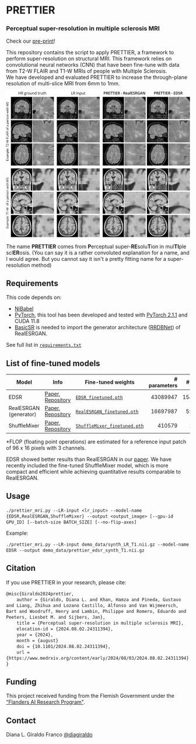 # PRETTIER

### Perceptual super-resolution in multiple sclerosis MRI
Check our [pre-print](https://www.medrxiv.org/content/10.1101/2024.08.02.24311394v1)!

This repository contains the script to apply PRETTIER, a framework to perform super-resolution on structural MRI. This framework relies on convolutional neural networks (CNN) that have been fine-tune with data from T2-W FLAIR and T1-W MRIs of people with Multiple Sclerosis.  
We have developed and evaluated PRETTIER to increase the through-plane resolution of multi-slice MRI from 6mm to 1mm.

<img src="figures/example_simulatedLR.png?raw=True" width="800px" style="margin:0px 0px"/>

The name **PRETTIER** comes from **P**erceptual super-**RE**solu**T**ion in mul**TI**ple scl**ER**osis. (You can say it is a rather convoluted explanation for a name, and I would agree. But you cannot say it isn't a pretty fitting name for a super-resolution method)

## Requirements

This code depends on:
- [NiBabel](https://nipy.org/nibabel/) 
- [PyTorch](https://pytorch.org/), this tool has been developed and tested with [PyTorch 2.1.1](https://pytorch.org/get-started/previous-versions/#v211) and CUDA 11.8
- [BasicSR](https://github.com/XPixelGroup/BasicSR) is needed to import the generator architecture ([RRDBNet](https://basicsr.readthedocs.io/en/latest/api/basicsr.archs.rrdbnet_arch.html#basicsr.archs.rrdbnet_arch.RRDBNet)) of RealESRGAN.

See full list in [`requirements.txt`](requirements.txt)

## List of fine-tuned models

| Model | Info | Fine-tuned weights | # parameters | # FLOP |
| --- | ----------- | --- | ---: | ---: |
| EDSR | [Paper](https://arxiv.org/abs/1707.02921), [Repository](https://github.com/sanghyun-son/EDSR-PyTorch/) | [`EDSR_finetuned.pth`](https://drive.google.com/file/d/13E-EKIdHW6QyrZiLE8WvvDcJ1vnP9RgS/view?usp=drive_link) | 43089947 | 154.82B |
| RealESRGAN (generator) | [Paper](https://arxiv.org/abs/2107.10833), [Repository](https://github.com/xinntao/Real-ESRGAN) | [`RealESRGAN_finetuned.pth`](https://drive.google.com/file/d/15xWVa7C4IISiMlXIdee2yjjZne2dufJh/view?usp=drive_link) | 16697987 | 55.11B |
| ShuffleMixer | [Paper](https://arxiv.org/abs/2205.15175), [Repository](https://github.com/sunny2109/ShuffleMixer) | [`ShuffleMixer_finetuned.pth`](https://drive.google.com/file/d/1sg2P2SNIW-efGflzYCHlWcRUuzjsSYTd/view?usp=drive_link) | 410579 | 1.49B


*FLOP (floating point operations) are estimated for a reference input patch of 96 x 16 pixels with 3 channels.

EDSR showed better results than RealESRGAN in our [paper](https://www.medrxiv.org/content/10.1101/2024.08.02.24311394v1). We have recently included the fine-tuned ShuffleMixer model, which is more compact and efficient while achieving quantitative results comparable to RealESRGAN.

## Usage

```
./prettier_mri.py --LR-input <lr_input> --model-name {EDSR,RealESRGAN,ShuffleMixer} --output <output_image> [--gpu-id GPU_ID] [--batch-size BATCH_SIZE] [--no-flip-axes]
```

Example:
```
./prettier_mri.py --LR-input demo_data/synth_LR_T1.nii.gz --model-name EDSR --output demo_data/prettier_edsr_synth_T1.nii.gz
```

## Citation

If you use PRETTIER in your research, please cite:

```
@misc{Giraldo2024prettier,
    author = {Giraldo, Diana L. and Khan, Hamza and Pineda, Gustavo and Liang, Zhihua and Lozano Castillo, Alfonso and Van Wijmeersch, Bart and Woodruff, Henry and Lambin, Philippe and Romero, Eduardo and Peeters, Liesbet M. and Sijbers, Jan},
    title = {Perceptual super-resolution in multiple sclerosis MRI},
    elocation-id = {2024.08.02.24311394},
    year = {2024},
    month = {august}
    doi = {10.1101/2024.08.02.24311394},
    url = {https://www.medrxiv.org/content/early/2024/08/03/2024.08.02.24311394}
}
```

## Funding

This project received funding from the Flemish Government under the [“Flanders AI Research Program"](https://www.flandersairesearch.be/en).

## Contact

Diana L. Giraldo Franco [@diagiraldo](https://github.com/diagiraldo)

